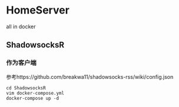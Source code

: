 # HomeServer
all in docker

## ShadowsocksR
### 作为客户端  
参考https://github.com/breakwa11/shadowsocks-rss/wiki/config.json  
```
cd ShadowsocksR
vim docker-compose.yml
docker-compose up -d
```
 
